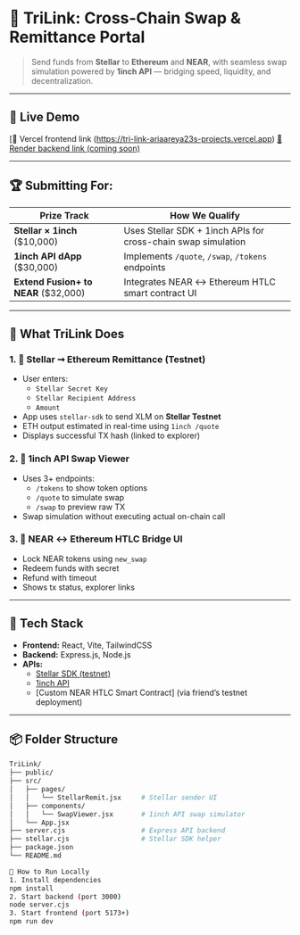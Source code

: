 # 🌉 TriLink: Cross-Chain Swap & Remittance Portal

> Send funds from **Stellar** to **Ethereum** and **NEAR**, with seamless swap simulation powered by **1inch API** — bridging speed, liquidity, and decentralization.

---

## 🚀 Live Demo

[🔗 Vercel frontend link (https://tri-link-ariaareya23s-projects.vercel.app)
[🔗 Render backend link (coming soon)](https://trilink-api.onrender.com)

---

## 🏆 Submitting For:

| Prize Track                         | How We Qualify |
|------------------------------------|----------------|
| **Stellar × 1inch** ($10,000)      | Uses Stellar SDK + 1inch APIs for cross-chain swap simulation |
| **1inch API dApp** ($30,000)       | Implements `/quote`, `/swap`, `/tokens` endpoints |
| **Extend Fusion+ to NEAR** ($32,000) | Integrates NEAR ↔ Ethereum HTLC smart contract UI |

---

## 🧠 What TriLink Does

### 1. 🔁 Stellar ➞ Ethereum Remittance (Testnet)
- User enters:
  - `Stellar Secret Key`
  - `Stellar Recipient Address`
  - `Amount`
- App uses `stellar-sdk` to send XLM on **Stellar Testnet**
- ETH output estimated in real-time using `1inch /quote`
- Displays successful TX hash (linked to explorer)

### 2. 💱 1inch API Swap Viewer
- Uses 3+ endpoints:
  - `/tokens` to show token options
  - `/quote` to simulate swap
  - `/swap` to preview raw TX
- Swap simulation without executing actual on-chain call

### 3. 🔐 NEAR ↔ Ethereum HTLC Bridge UI
- Lock NEAR tokens using `new_swap`
- Redeem funds with secret
- Refund with timeout
- Shows tx status, explorer links

---

## 🧱 Tech Stack

- **Frontend:** React, Vite, TailwindCSS
- **Backend:** Express.js, Node.js
- **APIs:** 
  - [Stellar SDK (testnet)](https://developers.stellar.org/docs)
  - [1inch API](https://docs.1inch.io/)
  - [Custom NEAR HTLC Smart Contract] (via friend’s testnet deployment)

---

## 📦 Folder Structure

```bash
TriLink/
├── public/
├── src/
│   ├── pages/
│   │   └── StellarRemit.jsx     # Stellar sender UI
│   ├── components/
│   │   └── SwapViewer.jsx       # 1inch API swap simulator
│   └── App.jsx
├── server.cjs                   # Express API backend
├── stellar.cjs                  # Stellar SDK helper
├── package.json
└── README.md

🧪 How to Run Locally
1. Install dependencies
npm install
2. Start backend (port 3000)
node server.cjs
3. Start frontend (port 5173+)
npm run dev
